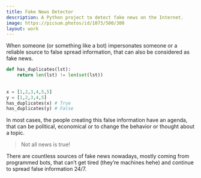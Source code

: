 ```yaml
---
title: Fake News Detector
description: A Python project to detect fake news on the Internet.
image: https://picsum.photos/id/1073/500/300
layout: work
---
```


When someone (or something like a bot) impersonates someone or a reliable source to false spread information, that can also be considered as fake news. 

``` python
def has_duplicates(lst):
    return len(lst) != len(set(lst))
    
    
x = [1,2,3,4,5,5]
y = [1,2,3,4,5]
has_duplicates(x) # True
has_duplicates(y) # False
```

In most cases, the people creating this false information have an agenda, that can be political, economical or to change the behavior or thought about a topic.

> Not all news is true!


There are countless sources of fake news nowadays, mostly coming from programmed bots, that can’t get tired (they’re machines hehe) and continue to spread false information 24/7.
